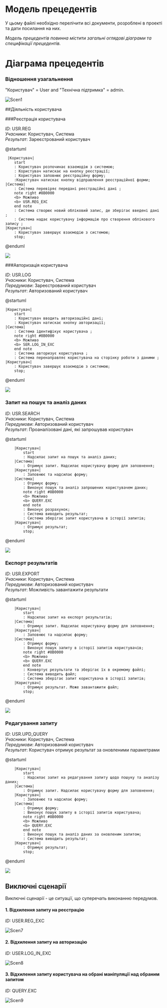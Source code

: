 # Модель прецедентів

У цьому файлі необхідно перелічити всі документи, розроблені в проекті та дати посилання на них.

*Модель прецедентів повинна містити загальні оглядові діаграми та специфікації прецедентів.*

# Діаграма прецедентів

### Відношення узагальнення

"Користувач" = User and "Технічна підтримка" = admin.

![Scen1](https://i.postimg.cc/8CZnCmMY/image.png)


##Діяльність користувача

###Реєстрація користувача

*ID*: USR.REG <br>
*Учасники*: Користувач, Система <br>
*Результат*: Зареєстрований користувач <br>

@startuml

     |Користувач|
        start
        : Користувач розпочинає взаємодію з системою;
        : Користувач натискає на кнопку реєстрації;
        : Користувач заповнює реєстраційну форму;
        :Користувач натискає кнопку відправлення реєстраційної форми;
    |Система|
        : Система перевіряє передані реєстраційні дані ;
        note right #8B0000
        <b> Можливо
        <b> USR.REG_EXС
        end note
        : Система створює новий обліковий запис, де зберігає введені дані ;
        : Система надає користувачу інформацію про створення облікового запису ;
    |Користувач|
        : Користувач завершує взаємодію з системою;
        stop;

@enduml

<img src="http://www.plantuml.com/plantuml/png/dLHDIyD04BttLonu5V4eLgG8nNj5y2QAHGLjfOst75eZrbDwAIs8b_w3jZOs_SZsBypy8zzaOKsD8UBsifat-zwRlarAJUUYuJpUtnKKbajlfBb58RVvYJsQq8WxBY2pubxxjAz-wrOeQ9hH6b27GefGx2bWCzdG2k2K--mhcYbkcxCKI9tzOXwtiA4THLeONXGKzX5fA2xO4_c0U_6f5bfUe3N8vuKvSOp7Y7tmfbbe3WZqp_7n5Ni9qZzwJTga2IYdj1Pw75XI033YReOo-0TMcqAZxT8myV-DtCIKcuY2Q234eiejxiADBKrf1E5-XZ00s_4zSQtkL5NZzlh6KLjxHxjO5ZguF5JqJfe-CLI8qVG6T7fIsQcKZy_BPpIqGBLs5LDc3o1RuO9vtyIEh40_LzYCQGcp2rioQShvRJ4VI64iqwBhWynrn2yGB3LXbWE94tqco7JSY1JiaOt8t3nVnGdhX7yRz0_Z6jPqmZe8YpdlPDwDnbQ6VcNl7szWqwa_50ibH8EFmnS0">

###Авторизація користувача
 
*ID*: USR.LOG <br>
*Учасники*: Користувач, Система <br>
*Передумови*: Зареєстрований користувач <br>
*Результат*: Авторизований користувач <br>

@startuml

    |Користувач|
        start
        : Користувач вводить авторизаційні дані;
        : Користувач натискає кнопку авторизації;
    |Система|
        : Система ідентифікує користувача ;
        note right #8B0000
        <b> Можливо
        <b> SER.LOG_IN_EXC
        end note
        : Система авторизує користувача ;
        : Система перенаправляє користувача на сторінку роботи з даними ;
    |Користувач|
        : Користувач завершує взаємодію з системою;
        stop;

@enduml

<img src="http://www.plantuml.com/plantuml/png/ZL9DIyD04BttLmnu5uzYH8fIH105lNWhYaK5RQN6MmwQYdgGUYaLn8l_88RMQDiaV-7DF_AnAsb36zgzxEpCspTlFietxd7JlRswB0cFXtSaUeSVlLTVMmWHw9F7a3q6cxtMP1PQU8L8qAFRrnT1W51zYqD4nADsyOjOkq9C01hENCgObmywCQ3L4LunSwGOQ6jc1dspf1u-BHVw627m9ZBb8q9LFPgnoVF05wbDfcazH8ybrnjkJPeNP-UkBArkhl1aeVMJ3S47TNvZI6diIYvqM3bOtjtVhkxiLIj7MrceLZyrfCLIymKl9dEQ94MVFrWnwL9Q9CLGNul9GAGO1aRPeDXqdy04NtInRuBeVwWKDkBRMMIhYeOU6KaKgS-snj1CjqDchXTdt2Q6WiPbaQNjJ6nhuzefbTbFhlSV">

### Запит на пошук та аналіз даних <br>

*ID*: USR.SEARCH <br>
*Учасники*: Користувач, Система <br>
*Передумови*: Авторизований користувач <br>
*Результат*: Проаналізовані дані, які запрошував користувач <br>

@startuml

        |Користувач|
            start
            : Надсилає запит на пошук та аналіз даних;
        |Система|
            : Отримує запит. Надсилає користувачу форму для заповнення;
        |Користувач|
            : Заповнює та надсилає форму;
        |Система|  
            : Отримує форму;
            : Виконує пошук та аналіз запрошених користувачем даних;
            note right #8B0000
            <b> Можливо
            <b> QUERY.EXC
            end note
            : Виконує розрахунок;
            : Система виводить результат;
            : Система зберігає запит користувача в історії запитів;
        |Користувач|
            : Отримує результат;
            stop;

@enduml

<img src="http://www.plantuml.com/plantuml/png/VLFDIlD05DtdAIvy-_8jnOWKfG-W8EXIiQYWhTIuww9DBBee5aHQ41LyWrXR4zfEV8LptyZ3r6X3GcOrS-UUUtwIgLvvXotl-kBSSTfuGg8TnDfLNmEC4Ufjsn4kssHtwu8NX9Xe5p7cx7WKH2ny4UOB34BXFj4x3fY9-ZppbcNCTOX8CB77M7ik2T-MP9XYWR2T4hoIdZAmq20plbB0FSjBra3qnfOvW8Ha7gHJ4hOOqXaO7RXbbgbZz0VHUv8jtPYiX1Mkl2EH8ayPJDhmm4kQWR4DvHbQByIpXKGspS8aG1MPn8MhqVJgqZexEVNatzhMVovRtZZQ53nJm2TznSGdl-MTlThkGQMslsqhzSQndL4iNAaAaNP8twCCmzCizPWDHyXXUJ1XsTS-iPWI6z1cN-bQVLUAeOZmZgbs6CT7xXyi2CAoYGxj2DvoDrh1SCpObT8NaF-4UR4_JwLvwJfEbJ7nLNq3">

### Експорт результатів <br>

*ID*: USR.EXPORT <br>
*Учасники*: Користувач, Система <br>
*Передумови*: Авторизований користувач <br>
*Результат*: Можливість завантажити результати <br>

@startuml

        |Користувач|
            start
            : Надсилає запит на експорт результатів;
        |Система|
            : Отримує запит. Надсилає користувачу форму для заповнення;
        |Користувач|
            : Заповнює та надсилає форму;
        |Система|  
            : Отримує форму;
            : Виконує пошук запиту в історії запитів користувачів;
            note right #8B0000
            <b> Можливо
            <b> QUERY.EXC
            end note
            : Конвертує результати та зберігає їх в окремому файлі;
            : Система виводить файл;
            : Система зберігає запит користувача в історії запитів;
        |Користувач|
            : Отримує результат. Може завантажити файл;
            stop;
@enduml

<img src="http://www.plantuml.com/plantuml/png/XLJDIlDG5DpdAIvy-_8jnOeKfG-W8EXIiQYWhRHnbuLj5LqK2o8f51LyWnWR6zCaVOMvR-JS6rgJ9fgiBkTdvioSGseTyx1jNbsS6nR6YEKrVDcLFTc72qVUMOP8VRes4raNU863YUp2numTJm9J1kQ4wGb4S0Gy14pF5JXZPF0m9VvC3cGF3hbikDKbgeMtP0IMXN2iLRfNDd18XBAV8QiKJ1Ba1Sc-a3Sw7FA92SSOBb1YbaIaZH39OMgYScCur-W7GZwGN6cZ0TcHKjo_AnRYByrvZ5JX8tmb6f4kr9xVS-8WvPDIxGffQqBYy3LAfxcCOkEOoF8rMsP3jCzEJatnRsthFxzCUkDeK-0PCJwftOUBE9VUsQll7bJg-zkPJADvhB5NnOsLCBZmr1rfWVbRWfyOJq7lkj36HsByIDuguOWHwBQGhp2v1WTVHB1pRcRMmkP41IRQfy6oiwHlTPIKsOL6mobTKDKeESwI0yhPLbbioakOY898fHZo4rSBnNRCrcNLg75Z_8Dy0m00">

### Редагування запиту <br>

*ID*: USR.UPD_QUERY <br>
*Учасники*: Користувач, Система <br>
*Передумови*: Авторизований користувач <br>
*Результат*:  Користувач отримує результат за оновленими параметрами <br>

@startuml

        |Користувач|
            start
            : Надсилає запит на редагування запиту щодо пошуку та аналізу даних;
        |Система|
            : Отримує запит. Надсилає користувачу форму для заповнення;
        |Користувач|
            : Заповнює та надсилає форму;
        |Система|  
            : Отримує форму;
            : Виконує пошук запиту в історії запитів користувача;
            note right #8B0000
            <b> Можливо
            <b> QUERY.EXC
            end note
            : Виконує пошук та аналіз даних за оновленим запитом;
            : Система виводить результат;
        |Користувач|
            : Отримує результат;
            stop;
@enduml

<img src="http://www.plantuml.com/plantuml/png/ZLFBIiDG4DttAmRS5vTYHOhI3r0GTAbOLD1MQjnbOLD5XQ8WqeAeu1-4Mcrf7lx2cJ_ov0PChgcsMOMPkUTnvjxgcRFRSivFZaikdX3h1SRQLayx6C3NQxSakS_CMfLbmGjy3BMDCGAUU1ICMFWYZ2U8u0iXFp1axJq5PJ7I-zoOTaHl4NCc5bPYlU7W9AbwF6uE-0YqXn5h1YdYiQlAZn0NRwbg4eNmtTyANyb1NmYrO-ahJn4_AMQGABaqvJ0L46JoOuv4f3MUSefcPqbT_Gn2xqYU-eriIJdklnsB_EkvY94DFd28fX6PmIn_Uq4OYFOC8N7ury-tU-nE2mw-pTPeEdLf7HqSEhAmjBR8psglxAqAdYdbayx7X8WBxOsjskPEkRQzRdNgZNs3FQ-ruiNANIjZJ99JPZE1MIvpp1bc8opaQ2s4UQKEC3G9TTDNm0jClcv2hvw5CF_DAMvt5ZQVRVEqKgeo9hxpRm00">

## Виключні сценарії
Виключні сценарії - це ситуації, що суперечать виконанню передумов.

#### 1. Відхилення запиту на реєстрацію
*ID:* USER.REG_EXС

![Scen7](http://www.plantuml.com/plantuml/png/ZLB5GKKn4BodYjH1gg41_8QxkpjKyDsjXPcEc2J0z-S-bjsrOLl32xhSGftRtE4kYiZpSCtO_srvPNPfPU1znk8TUPI5kxF-XWuV_4EBbrP25Tu5gIq13lZ0HsV-dBwZ2ofe8xyshFafeiWeYhB5om5jDm0SvE16SfSAt8hmZjXDlvQWqvIFo9bKfD4LhgxKPnOzlIY5FdILioMjZWIqjkE0wjhub_ke3_n5JJwzeB7hi-GdrUB26PEXx6QmC1-1NqURkxoRdWuzRatBDhqhWtRJEpGSw15v57stU1GZ5VtQUIUAwXDNEJW-ymlE_000)

#### 2. Відхилення запиту на авторизацію
*ID:* USER.LOG_IN_EXC

![Scen8](http://www.plantuml.com/plantuml/png/fPB5MKKn58JtgUBKmQs61l0TxkxkKC6xxjB2J4T4S8UNLVGV-I9sJE42BUUGSvuBN4G8dwjJIfx7-CJWsCIhzO3W03bAj6Yuo2E1Zv0B3e8CFbTumXrFFV7l7Hi9QlXJRqctIFIp1A5-CiTTGulXQ_29z-hYwpTMF4IBM6CNk2Neq9htUgD5ZKhJ6WtO5QxRMwsuKouZVtLgdAApZ4NHU_wNETGlYbAlGzrmmJ9gMy-N_j1nhdzthqlwkl6F9ayDqBJFDMSpjDGZrAOrntxz2OP7FFK0)

#### 3. Відхилення запиту користувача на обрані маніпуляції над обраним запитом
*ID:* QUERY.EXC

![Scen9](http://www.plantuml.com/plantuml/png/lPB5cTqm58Ntha9rnDMaWV0kP0WECsC5XaTcj_2VZkQJFSoiZV0UqZNT-COMZJmo-GeKaXBhxpV7d8xFNzv--d9k_yQmIynGFXabiLOC4s9QCWM6cjZGaCWZfjQQeUeNj0efDQy_MjDwzv3XkQTaLEUGQAXSvqJZOQ-FaKNxTb7DdW9vjbhX1ItkkMSNAvR8D4zgrTYAcX653K6UNIcmShiuPix1ARm9qEAHqZ0awujQ6bAjCRGkA1bHKslUw7_tgZ7zhNwJdRizpzNbyxJid7jyi7Dpa3UQe9NtIXREntrxArnqiavCoaYU_lLUKeki5IgRlzOqvrxeyFSVNES8)
